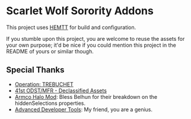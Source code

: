 # Scarlet Wolf Sorority Addons

This project uses [HEMTT](https://brettmayson.github.io/HEMTT/) for build and configuration.

If you stumble upon this project, you are welcome to reuse the assets for your own purpose; it'd be nice if you could mention this project in the README of yours or similar though.

## Special Thanks

- [Operation: TREBUCHET](https://steamcommunity.com/sharedfiles/filedetails/?id=769440155)
- [41st ODST/MFR - Declassified Assets](https://steamcommunity.com/sharedfiles/filedetails/?id=1790880882)
- [Armco Halo Mod](https://github.com/Belhun/Armco-Halo-Mod/): Bless Belhun for their breakdown on the hiddenSelections properties.
- [Advanced Developer Tools](https://steamcommunity.com/sharedfiles/filedetails/?id=2369477168): My friend, you are a genius.
